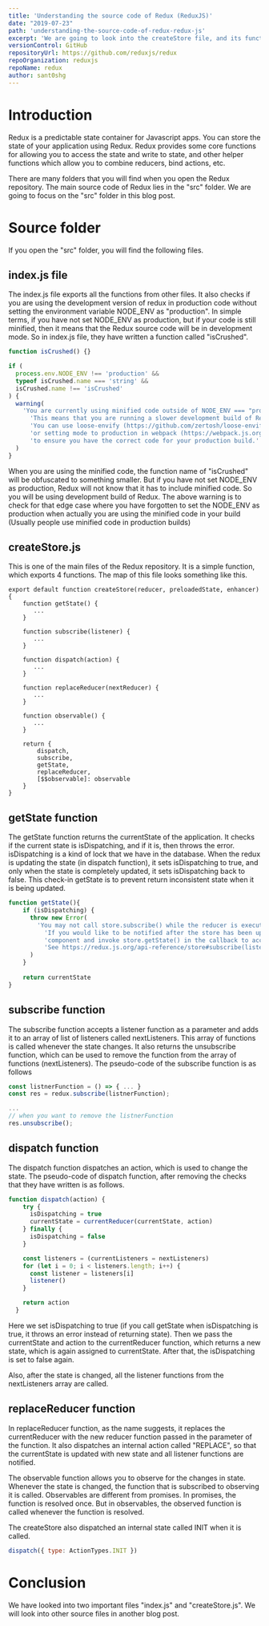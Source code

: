 ```yaml
---
title: 'Understanding the source code of Redux (ReduxJS)'
date: "2019-07-23"
path: 'understanding-the-source-code-of-redux-redux-js'
excerpt: 'We are going to look into the createStore file, and its functions like getState, dispatch, subscribe and replaceReducer.'
versionControl: GitHub
repositoryUrl: https://github.com/reduxjs/redux
repoOrganization: reduxjs
repoName: redux
author: sant0shg
---
```


# Introduction

Redux is a predictable state container for Javascript apps. You can store the state of your application using Redux. Redux provides some core functions for allowing you to access the state and write to state, and other helper functions which allow you to combine reducers, bind actions, etc. 

There are many folders that you will find when you open the Redux repository. The main source code of Redux lies in the "src" folder. We are going to focus on the "src" folder in this blog post.

# Source folder

If you open the "src" folder, you will find the following files.

## index.js file

The index.js file exports all the functions from other files. It also checks if you are using the development version of redux in production code without setting the environment variable NODE_ENV as "production". In simple terms, if you have not set NODE_ENV as production, but if your code is still minified, then it means that the Redux source code will be in development mode. So in index.js file, they have written a function called "isCrushed". 


```js
function isCrushed() {}

if (
  process.env.NODE_ENV !== 'production' &&
  typeof isCrushed.name === 'string' &&
  isCrushed.name !== 'isCrushed'
) {
  warning(
    'You are currently using minified code outside of NODE_ENV === "production". ' +
      'This means that you are running a slower development build of Redux. ' +
      'You can use loose-envify (https://github.com/zertosh/loose-envify) for browserify ' +
      'or setting mode to production in webpack (https://webpack.js.org/concepts/mode/) ' +
      'to ensure you have the correct code for your production build.'
  )
}
```

When you are using the minified code, the function name of "isCrushed" will be obfuscated to something smaller. But if you have not set NODE_ENV as production, Redux will not know that it has to include minified code. So you will be using development build of Redux. The above warning is to check for that edge case where you have forgotten to set the NODE_ENV as production when actually you are using the minified code in your build (Usually people use minified code in production builds)

## createStore.js

This is one of the main files of the Redux repository. It is a simple function, which exports 4 functions. The map of this file looks something like this.

```
export default function createStore(reducer, preloadedState, enhancer) {
    function getState() {
       ...
    }

    function subscribe(listener) {
       ...
    }

    function dispatch(action) {
       ...
    }

    function replaceReducer(nextReducer) {
       ...
    }

    function observable() {
       ...
    }

    return {
        dispatch,
        subscribe,
        getState,
        replaceReducer,
        [$$observable]: observable
    }
}
```

## getState function

The getState function returns the currentState of the application. It checks if the current state is isDispatching, and if it is, then throws the error. isDispatching is a kind of lock that we have in the database. When the redux is updating the state (in dispatch function), it sets isDispatching to true, and only when the state is completely updated, it sets isDispatching back to false. This check-in getState is to prevent return inconsistent state when it is being updated.

```js
function getState(){
    if (isDispatching) {
      throw new Error(
        'You may not call store.subscribe() while the reducer is executing. ' +
          'If you would like to be notified after the store has been updated, subscribe from a ' +
          'component and invoke store.getState() in the callback to access the latest state. ' +
          'See https://redux.js.org/api-reference/store#subscribe(listener) for more details.'
      )
    }
    
    return currentState
}
```

## subscribe function

The subscribe function accepts a listener function as a parameter and adds it to an array of list of listeners called nextListeners. This array of functions is called whenever the state changes. It also returns the unsubscribe function, which can be used to remove the function from the array of functions (nextListeners). The pseudo-code of the subscribe function is as follows

```js
const listnerFunction = () => { ... }
const res = redux.subscribe(listnerFunction);

...
// when you want to remove the listnerFunction
res.unsubscribe();
```

## dispatch function

The dispatch function dispatches an action, which is used to change the state. The pseudo-code of dispatch function, after removing the checks that they have written is as follows.

```js
function dispatch(action) {
    try {
      isDispatching = true
      currentState = currentReducer(currentState, action)
    } finally {
      isDispatching = false
    }

    const listeners = (currentListeners = nextListeners)
    for (let i = 0; i < listeners.length; i++) {
      const listener = listeners[i]
      listener()
    }

    return action
  }
```

Here we set isDispatching to true (if you call getState when isDispatching is true, it throws an error instead of returning state). Then we pass the currentState and action to the currentReducer function, which returns a new state, which is again assigned to currentState. After that, the isDispatching is set to false again.

Also, after the state is changed, all the listener functions from the nextListeners array are called. 

## replaceReducer function

In replaceReducer function, as the name suggests, it replaces the currentReducer with the new reducer function passed in the parameter of the function. It also dispatches an internal action called "REPLACE", so that the currentState is updated with new state and all listener functions are notified.

The observable function allows you to observe for the changes in state. Whenever the state is changed, the function that is subscribed to observing it is called. Observables are different from promises. In promises, the function is resolved once. But in observables, the observed function is called whenever the function is resolved. 

The createStore also dispatched an internal state called INIT when it is called. 

```js
dispatch({ type: ActionTypes.INIT })
```

# Conclusion

We have looked into two important files "index.js" and "createStore.js". We will look into other source files in another blog post.
